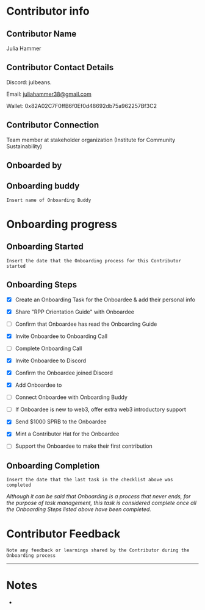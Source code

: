 # Contributor info 

## Contributor Name

Julia Hammer

 

## Contributor Contact Details

Discord: julbeans.

Email: juliahammer38@gmail.com

Wallet: 0x82A02C7F0ffB6f0Ef0d48692db75a962257Bf3C2

## Contributor Connection

Team member at stakeholder organization (Institute for Community Sustainability)

## Onboarded by

 

## Onboarding buddy

`Insert name of Onboarding Buddy`

# Onboarding progress

## Onboarding Started

`Insert the date that the Onboarding process for this Contributor started`

## Onboarding Steps

- [x] Create an Onboarding Task for the Onboardee & add their personal info

- [x] Share "RPP Orientation Guide" with Onboardee

- [ ] Confirm that Onboardee has read the Onboarding Guide

- [x] Invite Onboardee to Onboarding Call

- [ ] Complete Onboarding Call

- [x] Invite Onboardee to Discord

- [x] Confirm the Onboardee joined Discord

- [x] Add Onboardee to  

- [ ] Connect Onboardee with Onboarding Buddy

- [ ] If Onboardee is new to web3, offer extra web3 introductory support

- [x] Send $1000 SPRB to the Onboardee

- [x] Mint a Contributor Hat for the Onboardee

- [ ] Support the Onboardee to make their first contribution

## Onboarding Completion

`Insert the date that the last task in the checklist above was completed`

_Although it can be said that Onboarding is a process that never ends, for the purpose of task management, this task is considered complete once all the Onboarding Steps listed above have been completed._

# Contributor Feedback

`Note any feedback or learnings shared by the Contributor during the Onboarding process`

---

# Notes

- 